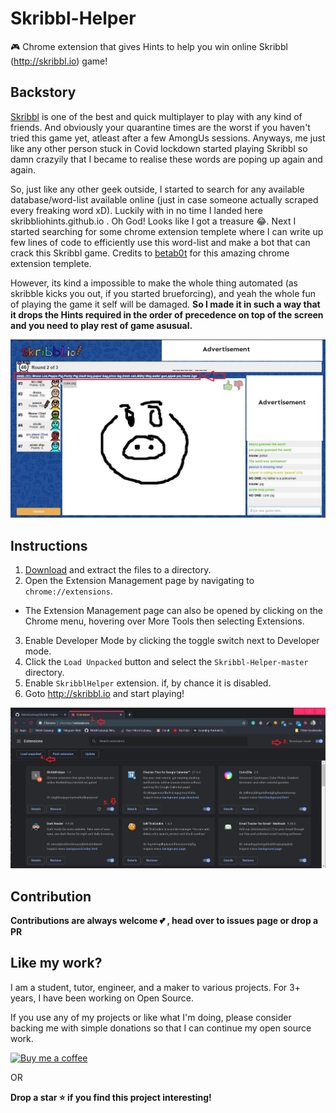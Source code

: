 # Skribbl-Helper
🎮 Chrome extension that gives Hints to help you win online Skribbl (http://skribbl.io) game!

## Backstory
[Skribbl](http://skribbl.io/) is one of the best and quick multiplayer to play with any kind of friends. And obviously your quarantine times are the worst if you haven't tried this game yet, atleast after a few AmongUs sessions. Anyways, me just like any other person stuck in Covid lockdown started playing Skribbl so damn crazyily that I became to realise these words are poping up again and again.

So, just like any other geek outside, I started to search for any available database/word-list available online (just in case someone actually scraped every freaking word xD). Luckily with in no time I landed here skribbliohints.github.io . Oh God! Looks like I got a treasure 😂.
Next I started searching for some chrome extension templete where I can write up few lines of code to efficiently use this word-list and make a bot that can crack this Skribbl game. Credits to [betab0t](https://github.com/betab0t/SkribblHints) for this amazing chrome extension templete.

However, its kind a impossible to make the whole thing automated (as skribble kicks you out, if you started brueforcing), and yeah the whole fun of playing the game it self will be damaged. **So I made it in such a way that it drops the Hints required in the order of precedence on top of the screen and you need to play rest of game asusual.** 

![Screenshot](/images/screenshot.jpg)

## Instructions
1. [Download](https://github.com/NitishGadangi/Skribbl-Helper/archive/master.zip) and extract the files to a directory.
2. Open the Extension Management page by navigating to `chrome://extensions`.
  * The Extension Management page can also be opened by clicking on the Chrome menu, hovering over More Tools then selecting Extensions.

3. Enable Developer Mode by clicking the toggle switch next to Developer mode.
4. Click the `Load Unpacked` button and select the `Skribbl-Helper-master` directory.
5. Enable `SkribblHelper` extension. if, by chance it is disabled.
6. Goto http://skribbl.io and start playing!

![Instructions](/images/instructions.jpg)

## Contribution


**Contributions are always welcome 💕 , head over to issues page or drop a PR**

## Like my work?
I am a student, tutor, engineer, and a maker to various projects. For 3+ years, I have been working on Open Source.

If you use any of my projects or like what I'm doing, please consider backing me with simple donations so that I can continue my open source work.

[![Buy me a coffee](https://camo.githubusercontent.com/a77b02447c0b12df87730e2712df38ff6e1f2f110ca9dd30e482bf1d8fd16a68/68747470733a2f2f626d632d63646e2e6e7963332e6469676974616c6f6365616e7370616365732e636f6d2f424d432d627574746f6e2d696d616765732f637573746f6d5f696d616765732f6f72616e67655f696d672e706e67)](https://nitishgadangi.github.io/?buy_me_coffee)

OR

**Drop a star  ⭐  if you find this project interesting!**